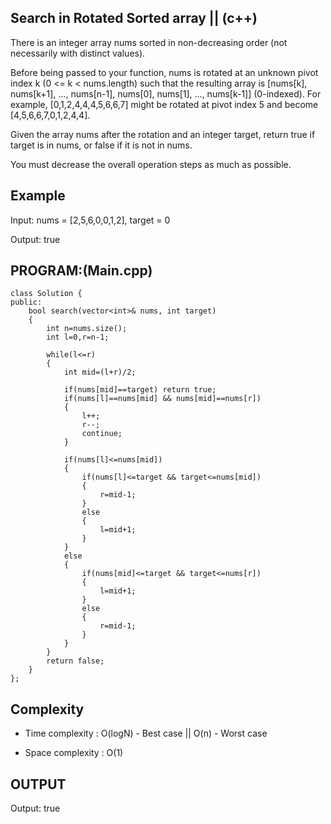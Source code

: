 ## Search in Rotated Sorted array ||  (c++)

There is an integer array nums sorted in non-decreasing order (not necessarily with distinct values).

Before being passed to your function, nums is rotated at an unknown pivot index k (0 <= k < nums.length) such that the resulting array is [nums[k], nums[k+1], ..., nums[n-1], nums[0], nums[1], ..., nums[k-1]] (0-indexed). For example, [0,1,2,4,4,4,5,6,6,7] might be rotated at pivot index 5 and become [4,5,6,6,7,0,1,2,4,4].

Given the array nums after the rotation and an integer target, return true if target is in nums, or false if it is not in nums.

You must decrease the overall operation steps as much as possible.
## Example
Input: nums = [2,5,6,0,0,1,2], target = 0

Output: true

## PROGRAM:(Main.cpp)
```
class Solution {
public:
    bool search(vector<int>& nums, int target) 
    {
        int n=nums.size();
        int l=0,r=n-1;

        while(l<=r)
        {
            int mid=(l+r)/2;

            if(nums[mid]==target) return true;
            if(nums[l]==nums[mid] && nums[mid]==nums[r])
            {
                l++;
                r--;
                continue;
            }

            if(nums[l]<=nums[mid])
            {
                if(nums[l]<=target && target<=nums[mid])
                {
                    r=mid-1;
                }
                else
                {
                    l=mid+1;
                }
            }
            else
            {
                if(nums[mid]<=target && target<=nums[r])
                {
                    l=mid+1;
                }
                else
                {
                    r=mid-1;
                }
            }
        }
        return false;     
    }
};
```
## Complexity
- Time complexity : O(logN) - Best case || O(n) - Worst case

- Space complexity : O(1)

## OUTPUT
Output: true
